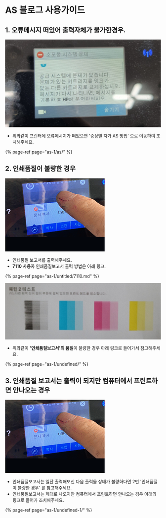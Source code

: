 # AS 블로그 사용가이드

## 1. 오류메시지 떠있어 출력자체가 불가한경우.

![&#xC608;&#xC2DC; : &#xC18C;&#xBAA8;&#xD488; &#xC2DC;&#xC2A4;&#xD15C;&#xBB38;&#xC81C;](.gitbook/assets/.png.png)

* 위와같이 프린터에 오류메시지가 떠있으면 '증상별 자가 AS 방법' 으로 이동하여 조치해주세요.

{% page-ref page="as-1/as/" %}

## 2. 인쇄품질이 불량한 경우

![&#xC778;&#xC1C4;&#xD488;&#xC9C8;&#xBCF4;&#xACE0;&#xC11C; &#xCD9C;&#xB825;&#xD558;&#xB294; &#xBC29;&#xBC95;](.gitbook/assets/.gif%20%281%29.gif)

* 인쇄품질 보고서를 출력해주세요.
* **7110 사용자** 인쇄품질보고서 출력 방법은 아래 링크.

{% page-ref page="as-1/untitled/7110.md" %}



![](.gitbook/assets/.png%20%281%29.png)

* 위와같이 **'인쇄품질보고서'의 품질**이 불량한 경우 아래 링크로 들어가서 참고해주세요.

{% page-ref page="as-1/undefined/" %}

## 3. 인쇄품질 보고서는 출력이 되지만 컴퓨터에서 프린트하면 안나오는 경우

![&#xC778;&#xC1C4;&#xD488;&#xC9C8;&#xBCF4;&#xACE0;&#xC11C; &#xCD9C;&#xB825;&#xD558;&#xB294; &#xBC29;&#xBC95;](.gitbook/assets/.gif.gif)

* 인쇄품질보고서는 일단 출력해보신 다음 출력물 상태가 불량하다면 2번 '인쇄품질이 불량한 경우' 를 참고해주세요.
* 인쇄품질보고서는 제대로 나오지만 컴퓨터에서 프린트하면 안나오는 경우 아래의 링크로 들어가 조치해주세요.

{% page-ref page="as-1/undefined-1/" %}



